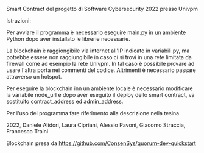 Smart Contract del progetto di Software Cybersecurity 2022 presso Univpm

Istruzioni:

Per avviare il programma è necessario eseguire main.py in un ambiente Python dopo aver installato le librerie necessarie.

La blockchain è raggiongibile via internet all'IP indicato in variabili.py, ma potrebbe essere non raggiungibile in caso ci si trovi in una rete limitata da firewall come ad esempio la rete Univpm. In tal caso è possibile provare ad usare l'altra porta nei commenti del codice. Altrimenti è necessario passare attraverso un hotspot.

Per eseguire la blockchain inn un ambiente locale è necessario modificare la variabile node_url e dopo aver eseguito il deploy dello smart contract, va sostituito contract_address ed admin_address.

Per l'uso del programma fare riferimento alla descrizione nella tesina.


2022, Daniele Alidori, Laura Cipriani, Alessio Pavoni, Giacomo Straccia, Francesco Traini

Blockchain presa da https://github.com/ConsenSys/quorum-dev-quickstart

